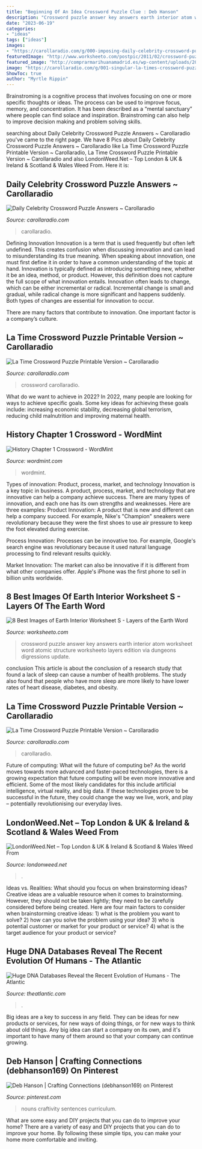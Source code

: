 ```yaml
---
title: "Beginning Of An Idea Crossword Puzzle Clue : Deb Hanson"
description: "Crossword puzzle answer key answers earth interior atom worksheet word atomic structure worksheeto layers edition via dungeons digressions update"
date: "2023-06-19"
categories:
- "ideas"
tags: ["ideas"]
images:
- "https://carollaradio.com/g/000-imposing-daily-celebrity-crossword-puzzle-answers-ideas.jpg"
featuredImage: "http://www.worksheeto.com/postpic/2011/02/crossword-puzzle-answer-key_508992.jpg"
featured_image: "http://comprarmarihuanamadrid.es/wp-content/uploads/2021/01/Diseno-sin-titulo-85.jpg"
image: "https://carollaradio.com/g/001-singular-la-times-crossword-puzzle-printable-version-ideas.jpg"
ShowToc: true
author: "Myrtle Rippin"
---
```



Brainstroming is a cognitive process that involves focusing on one or more specific thoughts or ideas. The process can be used to improve focus, memory, and concentration. It has been described as a “mental sanctuary” where people can find solace and inspiration. Brainstroming can also help to improve decision making and problem solving skills.

	

		
searching about Daily Celebrity Crossword Puzzle Answers ~ Carollaradio you've came to the right page. We have 8 Pics about Daily Celebrity Crossword Puzzle Answers ~ Carollaradio like La Time Crossword Puzzle Printable Version ~ Carollaradio, La Time Crossword Puzzle Printable Version ~ Carollaradio and also LondonWeed.Net – Top London &amp; UK &amp; Ireland &amp; Scotland &amp; Wales Weed From. Here it is:
		
    
## Daily Celebrity Crossword Puzzle Answers ~ Carollaradio

<img loading=lazy src="https://carollaradio.com/g/000-imposing-daily-celebrity-crossword-puzzle-answers-ideas.jpg" onerror="this.onerror=null;this.src='https://tse1.mm.bing.net/th?id=OIP.lDGBwXew317BAQCn8oBlZQHaG3&amp;pid=15.1';" alt="Daily Celebrity Crossword Puzzle Answers ~ Carollaradio">

_Source: carollaradio.com_

>carollaradio. 

	

Defining Innovation
Innovation is a term that is used frequently but often left undefined. This creates confusion when discussing innovation and can lead to misunderstanding its true meaning. When speaking about innovation, one must first define it in order to have a common understanding of the topic at hand.
Innovation is typically defined as introducing something new, whether it be an idea, method, or product. However, this definition does not capture the full scope of what innovation entails. Innovation often leads to change, which can be either incremental or radical. Incremental change is small and gradual, while radical change is more significant and happens suddenly. Both types of changes are essential for innovation to occur.

There are many factors that contribute to innovation. One important factor is a company’s culture.

    
## La Time Crossword Puzzle Printable Version ~ Carollaradio

<img loading=lazy src="https://carollaradio.com/g/004-marvelous-la-times-crossword-puzzle-printable-version-example-1024_882.jpg" onerror="this.onerror=null;this.src='https://tse4.mm.bing.net/th?id=OIP.aUirt5j_gBMLZtUgSeWZggHaGX&amp;pid=15.1';" alt="La Time Crossword Puzzle Printable Version ~ Carollaradio">

_Source: carollaradio.com_

>crossword carollaradio. 

	

What do we want to achieve in 2022?
In 2022, many people are looking for ways to achieve specific goals. Some key ideas for achieving these goals include: increasing economic stability, decreasing global terrorism, reducing child malnutrition and improving maternal health.

    
## History Chapter 1 Crossword - WordMint

<img loading=lazy src="https://wordmint.sfo2.cdn.digitaloceanspaces.com/p/History_Chapter_1_2993774.png" onerror="this.onerror=null;this.src='https://tse3.mm.bing.net/th?id=OIP.ZpyRuDY5hmU_Gm_3BAoMxwHaGS&amp;pid=15.1';" alt="History Chapter 1 Crossword - WordMint">

_Source: wordmint.com_

>wordmint. 

	

Types of innovation: Product, process, market, and technology
Innovation is a key topic in business. A product, process, market, and technology that are innovative can help a company achieve success. There are many types of innovation, and each one has its own strengths and weaknesses. Here are three examples: 
Product Innovation: A product that is new and different can help a company succeed. For example, Nike's "Champion" sneakers were revolutionary because they were the first shoes to use air pressure to keep the foot elevated during exercise.

Process Innovation: Processes can be innovative too. For example, Google's search engine was revolutionary because it used natural language processing to find relevant results quickly.

Market Innovation: The market can also be innovative if it is different from what other companies offer. Apple's iPhone was the first phone to sell in billion units worldwide.

    
## 8 Best Images Of Earth Interior Worksheet S - Layers Of The Earth Word

<img loading=lazy src="http://www.worksheeto.com/postpic/2011/02/crossword-puzzle-answer-key_508992.jpg" onerror="this.onerror=null;this.src='https://tse3.mm.bing.net/th?id=OIP.i70oavGJbXNwGuEE7u6fQQHaIj&amp;pid=15.1';" alt="8 Best Images of Earth Interior Worksheet S - Layers of the Earth Word">

_Source: worksheeto.com_

>crossword puzzle answer key answers earth interior atom worksheet word atomic structure worksheeto layers edition via dungeons digressions update. 

	

conclusion
This article is about the conclusion of a research study that found a lack of sleep can cause a number of health problems. The study also found that people who have more sleep are more likely to have lower rates of heart disease, diabetes, and obesity.

    
## La Time Crossword Puzzle Printable Version ~ Carollaradio

<img loading=lazy src="https://carollaradio.com/g/001-singular-la-times-crossword-puzzle-printable-version-ideas.jpg" onerror="this.onerror=null;this.src='https://tse2.mm.bing.net/th?id=OIP.V2myWCLhRjh1guOCIXPNYQHaJp&amp;pid=15.1';" alt="La Time Crossword Puzzle Printable Version ~ Carollaradio">

_Source: carollaradio.com_

>carollaradio. 

	

Future of computing: What will the future of computing be?
As the world moves towards more advanced and faster-paced technologies, there is a growing expectation that future computing will be even more innovative and efficient. Some of the most likely candidates for this include artificial intelligence, virtual reality, and big data. If these technologies prove to be successful in the future, they could change the way we live, work, and play – potentially revolutionising our everyday lives.

    
## LondonWeed.Net – Top London &amp; UK &amp; Ireland &amp; Scotland &amp; Wales Weed From

<img loading=lazy src="http://comprarmarihuanamadrid.es/wp-content/uploads/2021/01/Diseno-sin-titulo-85.jpg" onerror="this.onerror=null;this.src='https://tse4.mm.bing.net/th?id=OIP.1lDPIRtZlyeOsBQcWpHpMgAAAA&amp;pid=15.1';" alt="LondonWeed.Net – Top London &amp; UK &amp; Ireland &amp; Scotland &amp; Wales Weed From">

_Source: londonweed.net_

>. 

	

Ideas vs. Realities: What should you focus on when brainstorming ideas?
Creative ideas are a valuable resource when it comes to brainstorming. However, they should not be taken lightly; they need to be carefully considered before being created. Here are four main factors to consider when brainstorming creative ideas: 1) what is the problem you want to solve? 2) how can you solve the problem using your idea? 3) who is potential customer or market for your product or service? 4) what is the target audience for your product or service?

    
## Huge DNA Databases Reveal The Recent Evolution Of Humans - The Atlantic

<img loading=lazy src="https://cdn.theatlantic.com/thumbor/XXTXSsiZ5hZKOlS0TQgviJzsPYo=/0x102:2499x1404/960x500/media/img/mt/2017/09/RTX176DL/original.jpg" onerror="this.onerror=null;this.src='https://tse1.mm.bing.net/th?id=OIP.s38bbZpSd62pYAC8hVpK3wHaD2&amp;pid=15.1';" alt="Huge DNA Databases Reveal the Recent Evolution of Humans - The Atlantic">

_Source: theatlantic.com_

>. 

	

Big ideas are a key to success in any field. They can be ideas for new products or services, for new ways of doing things, or for new ways to think about old things. Any big idea can start a company on its own, and it's important to have many of them around so that your company can continue growing.

    
## Deb Hanson | Crafting Connections (debhanson169) On Pinterest

<img loading=lazy src="https://i.pinimg.com/236x/84/80/01/848001eafa0ced7cbff618bf1705303a.jpg" onerror="this.onerror=null;this.src='https://tse1.mm.bing.net/th?id=OIP.tBDH2KxhdIJWEAbRHQHQNwAAAA&amp;pid=15.1';" alt="Deb Hanson | Crafting Connections (debhanson169) on Pinterest">

_Source: pinterest.com_

>nouns craftivity sentences curriculum. 

	

What are some easy and DIY projects that you can do to improve your home?
There are a variety of easy and DIY projects that you can do to improve your home. By following these simple tips, you can make your home more comfortable and inviting.

